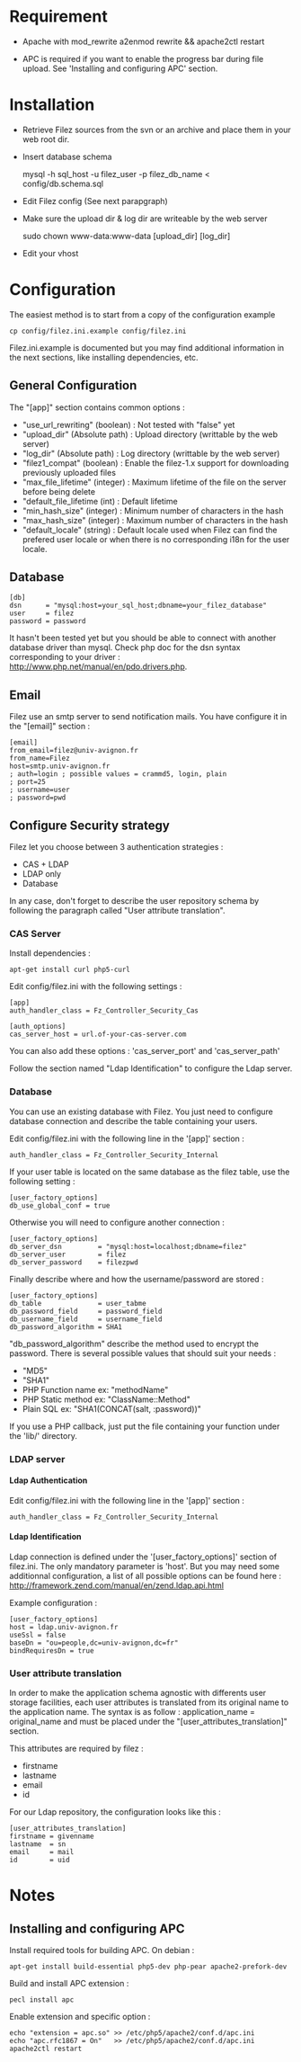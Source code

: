 

Requirement
===========

* Apache with mod_rewrite 
      a2enmod rewrite && apache2ctl restart

* APC is required if you want to enable the progress bar during file upload. 
  See 'Installing and configuring APC' section.


Installation
============

* Retrieve Filez sources from the svn or an archive and place them in your
  web root dir.

* Insert database schema

    mysql -h sql_host -u filez_user -p filez_db_name < config/db.schema.sql

* Edit Filez config (See next parapgraph)

* Make sure the upload dir & log dir are writeable by the web server

    sudo chown www-data:www-data [upload_dir] [log_dir]

* Edit your vhost


Configuration
=============

The easiest method is to start from a copy of the configuration example

    cp config/filez.ini.example config/filez.ini

Filez.ini.example is documented but you may find additional information in the
next sections, like installing dependencies, etc.


General Configuration
---------------------

The "[app]" section contains common options :

- "use_url_rewriting" (boolean) : Not tested with "false" yet
- "upload_dir" (Absolute path)  : Upload directory (writtable by the web server)
- "log_dir"    (Absolute path)  : Log directory (writtable by the web server)
- "filez1_compat" (boolean)     : Enable the filez-1.x support for downloading
                                  previously uploaded files
- "max_file_lifetime" (integer) : Maximum lifetime of the file on the server
                                  before being delete
- "default_file_lifetime (int)  : Default lifetime
- "min_hash_size" (integer)     : Minimum number of characters in the hash
- "max_hash_size" (integer)     : Maximum number of characters in the hash
- "default_locale" (string)     : Default locale used when Filez can find the
                                  prefered user locale or when there is no
                                  corresponding i18n for the user locale.


Database
--------

    [db]
    dsn      = "mysql:host=your_sql_host;dbname=your_filez_database"
    user     = filez
    password = password

It hasn't been tested yet but you should be able to connect with another
database driver than mysql. Check php doc for the dsn syntax corresponding to
your driver : <http://www.php.net/manual/en/pdo.drivers.php>.


Email
-----

Filez use an smtp server to send notification mails. You have configure it in
the "[email]" section :

    [email]
    from_email=filez@univ-avignon.fr
    from_name=Filez
    host=smtp.univ-avignon.fr
    ; auth=login ; possible values = crammd5, login, plain
    ; port=25
    ; username=user
    ; password=pwd


Configure Security strategy
---------------------------

Filez let you choose between 3 authentication strategies :

- CAS + LDAP
- LDAP only
- Database

In any case, don't forget to describe the user repository schema by following
the paragraph called "User attribute translation".

### CAS Server

Install dependencies :

    apt-get install curl php5-curl

Edit config/filez.ini with the following settings :

    [app]
    auth_handler_class = Fz_Controller_Security_Cas
    
    [auth_options]
    cas_server_host = url.of-your-cas-server.com

You can also add these options : 'cas_server_port' and 'cas_server_path'

Follow the section named "Ldap Identification" to configure the Ldap server.

### Database

You can use an existing database with Filez. You just need to configure database
connection and describe the table containing your users.

Edit config/filez.ini with the following line in the '[app]' section :

    auth_handler_class = Fz_Controller_Security_Internal

If your user table is located on the same database as the filez table, use the
following setting :

    [user_factory_options]
    db_use_global_conf = true

Otherwise you will need to configure another connection :

    [user_factory_options]
    db_server_dsn         = "mysql:host=localhost;dbname=filez"
    db_server_user        = filez
    db_server_password    = filezpwd

Finally describe where and how the username/password are stored :

    [user_factory_options]
    db_table              = user_tabme
    db_password_field     = password_field
    db_username_field     = username_field
    db_password_algorithm = SHA1

"db_password_algorithm" describe the method used to encrypt the password. There
is several possible values that should suit your needs :

- "MD5"
- "SHA1"
- PHP Function name ex: "methodName"
- PHP Static method ex: "ClassName::Method"
- Plain SQL ex: "SHA1(CONCAT(salt, :password))"

If you use a PHP callback, just put the file containing your function under the
'lib/' directory.


### LDAP server

#### Ldap Authentication

Edit config/filez.ini with the following line in the '[app]' section :

    auth_handler_class = Fz_Controller_Security_Internal

#### Ldap Identification

Ldap connection is defined under the '[user_factory_options]' section of
filez.ini. The only mandatory parameter is 'host'. But you may need some
additionnal configuration, a list of all possible options can be found here :
<http://framework.zend.com/manual/en/zend.ldap.api.html>

Example configuration :

    [user_factory_options]
    host = ldap.univ-avignon.fr
    useSsl = false
    baseDn = "ou=people,dc=univ-avignon,dc=fr"
    bindRequiresDn = true

### User attribute translation

In order to make the application schema agnostic with differents user storage
facilities, each user attributes is translated from its original name to the
application name. The syntax is as follow : application_name = original_name
and must be placed under the "[user_attributes_translation]" section.

This attributes are required by filez :

- firstname
- lastname
- email
- id

For our Ldap repository, the configuration looks like this :

    [user_attributes_translation]
    firstname = givenname
    lastname  = sn
    email     = mail
    id        = uid


Notes
=====

Installing and configuring APC
------------------------------

Install required tools for building APC. On debian :

    apt-get install build-essential php5-dev php-pear apache2-prefork-dev
  
Build and install APC extension :

    pecl install apc

Enable extension and specific option :

    echo "extension = apc.so" >> /etc/php5/apache2/conf.d/apc.ini
    echo "apc.rfc1867 = On"   >> /etc/php5/apache2/conf.d/apc.ini
    apache2ctl restart

